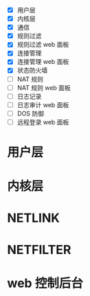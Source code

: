 - [x] 用户层
- [x] 内核层
- [x] 通信
- [x] 规则过滤
- [x] 规则过滤 web 面板
- [x] 连接管理
- [x] 连接管理 web 面板
- [x] 状态防火墙
- [ ] NAT 规则
- [ ] NAT 规则 web 面板
- [ ] 日志记录
- [ ] 日志审计 web 面板
- [ ] DOS 防御
- [ ] 远程登录 web 面板

# 用户层

# 内核层

# NETLINK

# NETFILTER

# web 控制后台
